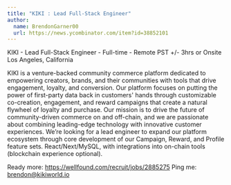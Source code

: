 ```yaml
---
title: "KIKI : Lead Full-Stack Engineer"
author:
  name: BrendonGarner00
  url: https://news.ycombinator.com/item?id=38852101
---
```

KIKI - Lead Full-Stack Engineer - Full-time - Remote PST +&#x2F;- 3hrs or Onsite Los Angeles, California

KIKI is a venture-backed community commerce platform dedicated to empowering creators, brands, and their communities with tools that drive engagement, loyalty, and conversion. Our platform focuses on putting the power of first-party data back in customers&#x27; hands through customizable co-creation, engagement, and reward campaigns that create a natural flywheel of loyalty and purchase. Our mission is to drive the future of community-driven commerce on and off-chain, and we are passionate about combining leading-edge technology with innovative customer experiences. We’re looking for a lead engineer to expand our platform ecosystem through core development of our Campaign, Reward, and Profile feature sets. React&#x2F;Next&#x2F;MySQL, with integrations into on-chain tools (blockchain experience optional).

Ready more: <a href="https:&#x2F;&#x2F;wellfound.com&#x2F;recruit&#x2F;jobs&#x2F;2885275" rel="nofollow">https:&#x2F;&#x2F;wellfound.com&#x2F;recruit&#x2F;jobs&#x2F;2885275</a>
Ping me: brendon@kikiworld.io
